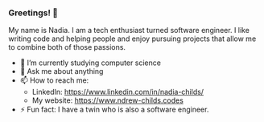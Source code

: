 ### Greetings! 👋

<!--
**LittleBoGeek/LittleBoGeek** is a ✨ _special_ ✨ repository because its `README.md` (this file) appears on your GitHub profile.
-->

My name is Nadia. I am a tech enthusiast turned software engineer. I like writing code and helping people and enjoy pursuing projects that allow me to combine both of those passions.



- 🌱 I’m currently studying computer science
- 💬 Ask me about anything
- 📫 How to reach me: 
    - LinkedIn:
      https://www.linkedin.com/in/nadia-childs/
    - My website: https://www.ndrew-childs.codes 
- ⚡ Fun fact: I have a twin who is also a software engineer. 

